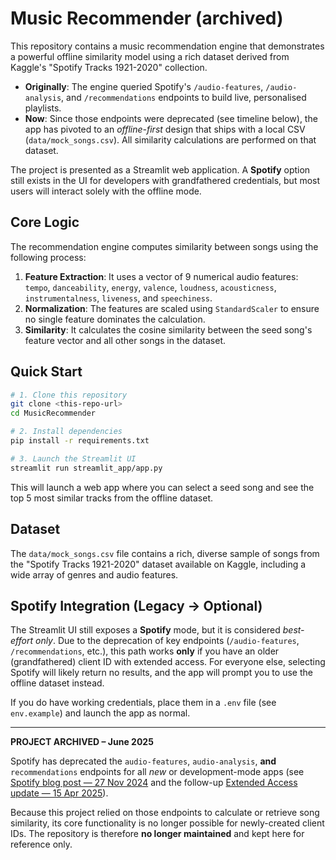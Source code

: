 # Music Recommender (archived)

This repository contains a music recommendation engine that demonstrates a powerful offline similarity model using a rich dataset derived from Kaggle's "Spotify Tracks 1921-2020" collection.

- **Originally**: The engine queried Spotify's `/audio-features`, `/audio-analysis`, and `/recommendations` endpoints to build live, personalised playlists.
- **Now**: Since those endpoints were deprecated (see timeline below), the app has pivoted to an _offline-first_ design that ships with a local CSV (`data/mock_songs.csv`). All similarity calculations are performed on that dataset.

The project is presented as a Streamlit web application. A **Spotify** option still exists in the UI for developers with grandfathered credentials, but most users will interact solely with the offline mode.

## Core Logic

The recommendation engine computes similarity between songs using the following process:
1.  **Feature Extraction**: It uses a vector of 9 numerical audio features: `tempo`, `danceability`, `energy`, `valence`, `loudness`, `acousticness`, `instrumentalness`, `liveness`, and `speechiness`.
2.  **Normalization**: The features are scaled using `StandardScaler` to ensure no single feature dominates the calculation.
3.  **Similarity**: It calculates the cosine similarity between the seed song's feature vector and all other songs in the dataset.

## Quick Start

```bash
# 1. Clone this repository
git clone <this-repo-url>
cd MusicRecommender

# 2. Install dependencies
pip install -r requirements.txt

# 3. Launch the Streamlit UI
streamlit run streamlit_app/app.py
```
This will launch a web app where you can select a seed song and see the top 5 most similar tracks from the offline dataset.

## Dataset

The `data/mock_songs.csv` file contains a rich, diverse sample of songs from the "Spotify Tracks 1921-2020" dataset available on Kaggle, including a wide array of genres and audio features.

## Spotify Integration (Legacy → Optional)

The Streamlit UI still exposes a **Spotify** mode, but it is considered _best-effort only_. Due to the deprecation of key endpoints (`/audio-features`, `/recommendations`, etc.), this path works **only** if you have an older (grandfathered) client ID with extended access. For everyone else, selecting Spotify will likely return no results, and the app will prompt you to use the offline dataset instead.

If you do have working credentials, place them in a `.env` file (see `env.example`) and launch the app as normal.

---

**PROJECT ARCHIVED – June 2025**

Spotify has deprecated the `audio-features`, `audio-analysis`, **and** `recommendations` endpoints for all *new* or development-mode apps (see [Spotify blog post — 27 Nov 2024](https://developer.spotify.com/blog/2024-11-27-changes-to-the-web-api) and the follow-up [Extended Access update — 15 Apr 2025](https://developer.spotify.com/blog/2025-04-15-updating-the-criteria-for-web-api-extended-access)).

Because this project relied on those endpoints to calculate or retrieve song similarity, its core functionality is no longer possible for newly-created client IDs. The repository is therefore **no longer maintained** and kept here for reference only.
